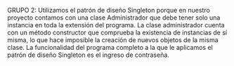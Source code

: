 GRUPO 2: Utilizamos el patrón de diseño Singleton porque en nuestro proyecto contamos con una clase Administrador que debe tener solo una instancia en toda la extensión del programa.
La clase administrador cuenta con un método constructor que comprueba la existencia de instancias de sí misma, lo que hace imposible la creación de nuevos objetos de la misma clase. 
La funcionalidad del programa completo a la que le aplicamos el patrón de diseño Singleton es el ingreso de contraseña.
